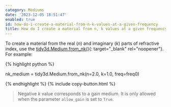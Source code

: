 ```yaml
---
category: Mediums
date: '2023-12-05 18:51:47'
enabled: true
id: how-do-i-create-a-material-from-n-k-values-at-a-given-frequency
title: How do I create a material from n, k values at a given frequency?
---
```


To create a material from the real ($n$) and imaginary ($k$) parts of refractive index, use the [tidy3d.Medium.from\_nk()](https://docs.flexcompute.com/projects/tidy3d/en/latest/_autosummary/tidy3d.Medium.html#tidy3d.Medium.from_nk){: target="_blank" rel="noopener"}. For example:

<div markdown class="code-snippet">{% highlight python %}

nk_medium = tidy3d.Medium.from_nk(n=2.0, k=1.0, freq=freq0)

{% endhighlight %}
{% include copy-button.html %}</div>

> Negative&nbsp;$k$&nbsp;value corresponds to a gain medium. It is only allowed when the parameter `allow_gain` is set to&nbsp;`True`.
